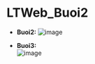 # LTWeb_Buoi2
- **Buoi2:**
![image](https://github.com/user-attachments/assets/6ee9ad88-b8d4-4a5a-9720-52f2e9648775)

- **Buoi3:** <br>
![image](https://github.com/user-attachments/assets/11a8127a-2959-4b19-b427-93a00774705f)
